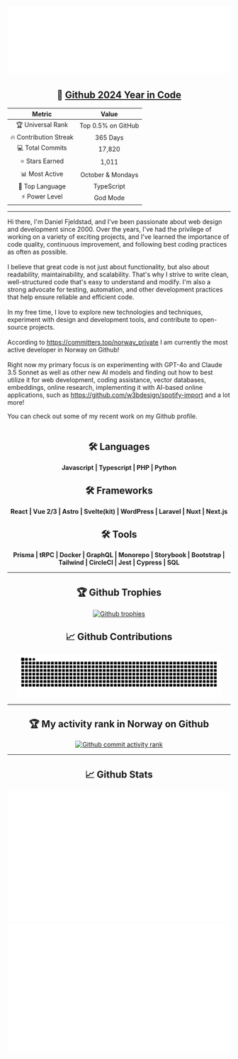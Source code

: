 
<h1 align="center"><img src="https://github.com/w3bdesign/w3bdesign/blob/master/svg/animated-header.svg" alt="Header image" /></h1> 

<h2 align="center">🎯 <a href="https://git-wrapped.com/profiles/W3bdesign">Github 2024 Year in Code</a></h2>

<div align="center">

| Metric | Value |
|:---:|:---:|
| 🏆 Universal Rank | Top 0.5% on GitHub |
| 🔥 Contribution Streak | 365 Days |
| 💻 Total Commits | 17,820 |
| ⭐ Stars Earned | 1,011 |
| 📊 Most Active | October & Mondays |
| 🔷 Top Language | TypeScript |
| ⚡ Power Level | God Mode |

</div>

<hr/>

<span align="center">Hi there, I'm Daniel Fjeldstad, and I've been passionate about web design and development since 2000. Over the years, I've had the privilege of working on a variety of exciting projects, and I've learned the importance of code quality, continuous improvement, and following best coding practices as often as possible.
<br/> <br/> 
I believe that great code is not just about functionality, but also about readability, maintainability, and scalability. That's why I strive to write clean, well-structured code that's easy to understand and modify. I'm also a strong advocate for testing, automation, and other development practices that help ensure reliable and efficient code.
<br/> <br/> 
In my free time, I love to explore new technologies and techniques, experiment with design and development tools, and contribute to open-source projects.
<br/> <br/> 
According to <a href="https://committers.top/norway_private">https://committers.top/norway_private</a> I am currently the most active developer in Norway on Github!
<br/> <br/> 
Right now my primary focus is on experimenting with GPT-4o and Claude 3.5 Sonnet as well as other new AI models and finding out how to best utilize it for web development, coding assistance, vector databases, embeddings, online research, implementing it with AI-based online applications, such as https://github.com/w3bdesign/spotify-import and a lot more!

You can check out some of my recent work on my Github profile.
</span>
<br/> <br/> 
<h2 align="center">🛠️ Languages</h2>
<p align="center">
 <b>
  Javascript | Typescript | PHP | Python
</b>
<h2 align="center">🛠️ Frameworks</h2>
<p align="center">
 <b>
 React | Vue 2/3 | Astro | Svelte(kit) | WordPress | Laravel | Nuxt | Next.js
  </b>
</p>
<h2 align="center">🛠️ Tools</h2>
<p align="center">
 <b>
 Prisma  |  tRPC  |  Docker  | GraphQL | Monorepo | Storybook | Bootstrap | Tailwind | CircleCI | Jest | Cypress | SQL
  </b>
</p>
<hr />
<h2 align="center"> 🏆 Github Trophies</h2>
<p align="center">
<a href="https://github.com/w3bdesign">
  <img align="center" alt="Github trophies" src="https://github-profile-trophy.vercel.app/?username=w3bdesign&rank=SECRET,SSS,SS,S&margin-w=10&margin-h=5&row=2&column=3" />
</a>
 </p>
<h2 align="center">📈 Github Contributions</h2>
<p align="center">
<a href="https://github.com/w3bdesign">
  <img height="100" align="center" alt="Github snake" src="https://raw.githubusercontent.com/w3bdesign/w3bdesign/output/github-contribution-grid-snake.svg" />
</a>
 </p>
 <hr />
<h2 align="center"> 🏆 My activity rank in Norway on Github</h2>
<p align="center">
<a href="https://committers.top/norway"><img src="https://user-badge.committers.top/norway_private/w3bdesign.svg" alt="Github commit activity rank"></a>
</p>
<hr/>
 <h2 align="center">📈 Github Stats</h2> 
 <p align="center">
 <img src="https://github.com/w3bdesign/github-stats/blob/master/generated/overview.svg" alt="Overview" />
 <img src="https://github.com/w3bdesign/github-stats/blob/master/generated/languages.svg" alt="Languages" />
 </p>
